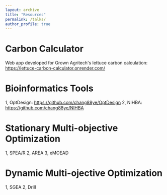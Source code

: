 ```yaml
---
layout: archive
title: "Resources"
permalink: /talks/
author_profile: true
---
```


Carbon Calculator
=====
Web app developed for Grown Agritech's lettuce carbon calculation: https://lettuce-carbon-calculator.onrender.com/

Bioinformatics Tools
=====
1, OptDesign: https://github.com/chang88ye/OptDesign
2, NIHBA: https://github.com/chang88ye/NIHBA

Stationary Multi-objective Optimization
=====
1, SPEA/R
2, AREA
3, eMOEAD

Dynamic Multi-ojective Optimization
=====
1, SGEA
2, Drill

